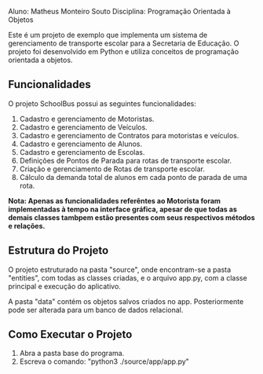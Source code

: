Aluno: Matheus Monteiro Souto
Disciplina: Programação Orientada à Objetos

Este é um projeto de exemplo que implementa um sistema de gerenciamento de transporte escolar para a Secretaria de Educação. O projeto foi desenvolvido em Python e utiliza conceitos de programação orientada a objetos.

## Funcionalidades

O projeto SchoolBus possui as seguintes funcionalidades:

1. Cadastro e gerenciamento de Motoristas.
2. Cadastro e gerenciamento de Veículos.
3. Cadastro e gerenciamento de Contratos para motoristas e veículos.
4. Cadastro e gerenciamento de Alunos.
5. Cadastro e gerenciamento de Escolas.
6. Definições de Pontos de Parada para rotas de transporte escolar.
7. Criação e gerenciamento de Rotas de transporte escolar.
8. Cálculo da demanda total de alunos em cada ponto de parada de uma rota.

**Nota: Apenas as funcionalidades referêntes ao Motorista foram implementadas à tempo na interface gráfica, apesar de que todas as demais classes tambpem estão presentes com seus respectivos métodos e relações.** 

## Estrutura do Projeto
O projeto estruturado na pasta "source", onde encontram-se a pasta "entities", com todas as classes criadas, e o arquivo app.py, com a classe principal e execução do aplicativo.

A pasta "data" contém os objetos salvos criados no app. Posteriormente pode ser alterada para um banco de dados relacional.

## Como Executar o Projeto
1. Abra a pasta base do programa.
2. Escreva o comando: "python3 ./source/app/app.py"
